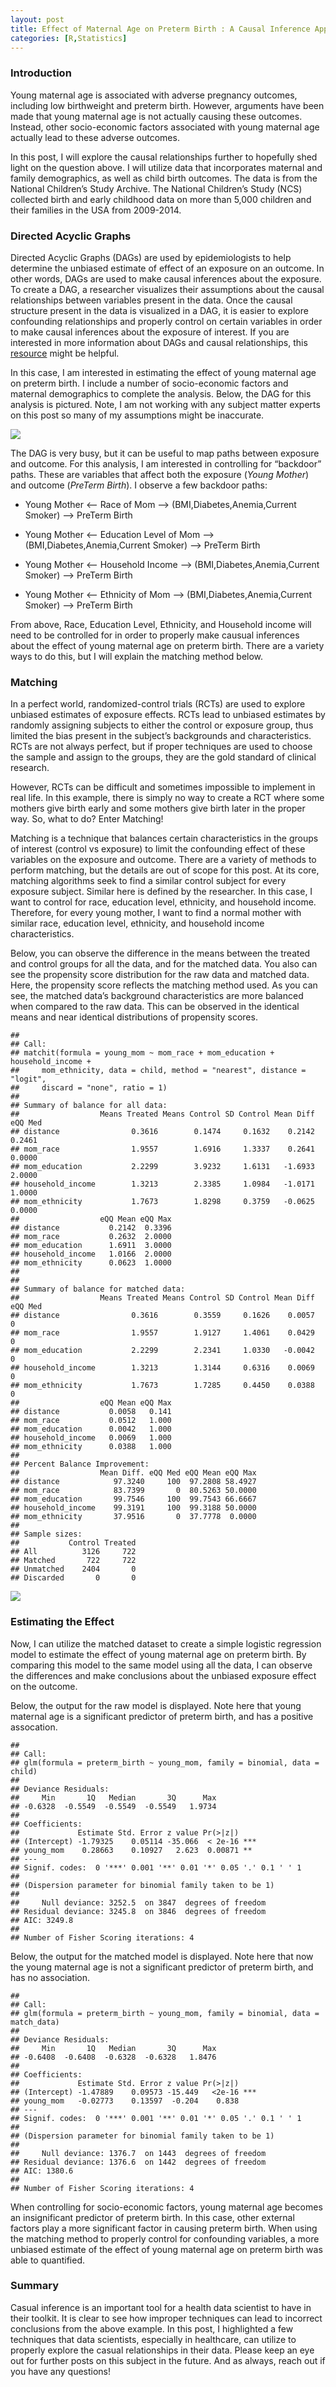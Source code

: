 ```yaml
---
layout: post
title: Effect of Maternal Age on Preterm Birth : A Causal Inference Approach
categories: [R,Statistics]
---
```

### Introduction

Young maternal age is associated with adverse pregnancy outcomes,
including low birthweight and preterm birth. However, arguments have
been made that young maternal age is not actually causing these
outcomes. Instead, other socio-economic factors associated with young
maternal age actually lead to these adverse outcomes.

In this post, I will explore the causal relationships further to
hopefully shed light on the question above. I will utilize data that
incorporates maternal and family demographics, as well as child birth
outcomes. The data is from the National Children’s Study Archive. The
National Children’s Study (NCS) collected birth and early childhood data
on more than 5,000 children and their families in the USA from
2009-2014.

### Directed Acyclic Graphs

Directed Acyclic Graphs (DAGs) are used by epidemiologists to help
determine the unbiased estimate of effect of an exposure on an outcome.
In other words, DAGs are used to make causal inferences about the
exposure. To create a DAG, a researcher visualizes their assumptions
about the causal relationships between variables present in the data.
Once the causal structure present in the data is visualized in a DAG, it
is easier to explore confounding relationships and properly control on
certain variables in order to make causal inferences about the exposure
of interest. If you are interested in more information about DAGs and
causal relationships, this
[resource](https://cran.r-project.org/web/packages/ggdag/vignettes/intro-to-dags.html)
might be helpful.

In this case, I am interested in estimating the effect of young maternal
age on preterm birth. I include a number of socio-economic factors and
maternal demographics to complete the analysis. Below, the DAG for this
analysis is pictured. Note, I am not working with any subject matter
experts on this post so many of my assumptions might be inaccurate.

![](images/dag-1.png)

The DAG is very busy, but it can be useful to map paths between exposure
and outcome. For this analysis, I am interested in controlling for
“backdoor” paths. These are variables that affect both the exposure
(*Young Mother*) and outcome (*PreTerm Birth*). I observe a few backdoor
paths:

-   Young Mother \<– Race of Mom –\> (BMI,Diabetes,Anemia,Current
    Smoker) –\> PreTerm Birth

-   Young Mother \<– Education Level of Mom –\>
    (BMI,Diabetes,Anemia,Current Smoker) –\> PreTerm Birth

-   Young Mother \<– Household Income –\> (BMI,Diabetes,Anemia,Current
    Smoker) –\> PreTerm Birth

-   Young Mother \<– Ethnicity of Mom –\> (BMI,Diabetes,Anemia,Current
    Smoker) –\> PreTerm Birth

From above, Race, Education Level, Ethnicity, and Household income will
need to be controlled for in order to properly make causual inferences
about the effect of young maternal age on preterm birth. There are a
variety ways to do this, but I will explain the matching method below.

### Matching

In a perfect world, randomized-control trials (RCTs) are used to explore
unbiased estimates of exposure effects. RCTs lead to unbiased estimates
by randomly assigning subjects to either the control or exposure group,
thus limited the bias present in the subject’s backgrounds and
characteristics. RCTs are not always perfect, but if proper techniques
are used to choose the sample and assign to the groups, they are the
gold standard of clinical research.

However, RCTs can be difficult and sometimes impossible to implement in
real life. In this example, there is simply no way to create a RCT where
some mothers give birth early and some mothers give birth later in the
proper way. So, what to do? Enter Matching!

Matching is a technique that balances certain characteristics in the
groups of interest (control vs exposure) to limit the confounding effect
of these variables on the exposure and outcome. There are a variety of
methods to perform matching, but the details are out of scope for this
post. At its core, matching algorithms seek to find a similar control
subject for every exposure subject. Similar here is defined by the
researcher. In this case, I want to control for race, education level,
ethnicity, and household income. Therefore, for every young mother, I
want to find a normal mother with similar race, education level,
ethnicity, and household income characteristics.

Below, you can observe the difference in the means between the treated
and control groups for all the data, and for the matched data. You also
can see the propensity score distribution for the raw data and matched
data. Here, the propensity score reflects the matching method used. As
you can see, the matched data’s background characteristics are more
balanced when compared to the raw data. This can be observed in the
identical means and near identical distributions of propensity scores.

    ## 
    ## Call:
    ## matchit(formula = young_mom ~ mom_race + mom_education + household_income + 
    ##     mom_ethnicity, data = child, method = "nearest", distance = "logit", 
    ##     discard = "none", ratio = 1)
    ## 
    ## Summary of balance for all data:
    ##                  Means Treated Means Control SD Control Mean Diff eQQ Med
    ## distance                0.3616        0.1474     0.1632    0.2142  0.2461
    ## mom_race                1.9557        1.6916     1.3337    0.2641  0.0000
    ## mom_education           2.2299        3.9232     1.6131   -1.6933  2.0000
    ## household_income        1.3213        2.3385     1.0984   -1.0171  1.0000
    ## mom_ethnicity           1.7673        1.8298     0.3759   -0.0625  0.0000
    ##                  eQQ Mean eQQ Max
    ## distance           0.2142  0.3396
    ## mom_race           0.2632  2.0000
    ## mom_education      1.6911  3.0000
    ## household_income   1.0166  2.0000
    ## mom_ethnicity      0.0623  1.0000
    ## 
    ## 
    ## Summary of balance for matched data:
    ##                  Means Treated Means Control SD Control Mean Diff eQQ Med
    ## distance                0.3616        0.3559     0.1626    0.0057       0
    ## mom_race                1.9557        1.9127     1.4061    0.0429       0
    ## mom_education           2.2299        2.2341     1.0330   -0.0042       0
    ## household_income        1.3213        1.3144     0.6316    0.0069       0
    ## mom_ethnicity           1.7673        1.7285     0.4450    0.0388       0
    ##                  eQQ Mean eQQ Max
    ## distance           0.0058   0.141
    ## mom_race           0.0512   1.000
    ## mom_education      0.0042   1.000
    ## household_income   0.0069   1.000
    ## mom_ethnicity      0.0388   1.000
    ## 
    ## Percent Balance Improvement:
    ##                  Mean Diff. eQQ Med eQQ Mean eQQ Max
    ## distance            97.3240     100  97.2808 58.4927
    ## mom_race            83.7399       0  80.5263 50.0000
    ## mom_education       99.7546     100  99.7543 66.6667
    ## household_income    99.3191     100  99.3188 50.0000
    ## mom_ethnicity       37.9516       0  37.7778  0.0000
    ## 
    ## Sample sizes:
    ##           Control Treated
    ## All          3126     722
    ## Matched       722     722
    ## Unmatched    2404       0
    ## Discarded       0       0

![](images/match-1.png)

### Estimating the Effect

Now, I can utilize the matched dataset to create a simple logistic
regression model to estimate the effect of young maternal age on preterm
birth. By comparing this model to the same model using all the data, I
can observe the differences and make conclusions about the unbiased
exposure effect on the outcome.

Below, the output for the raw model is displayed. Note here that young
maternal age is a significant predictor of preterm birth, and has a
positive assocation.

    ## 
    ## Call:
    ## glm(formula = preterm_birth ~ young_mom, family = binomial, data = child)
    ## 
    ## Deviance Residuals: 
    ##     Min       1Q   Median       3Q      Max  
    ## -0.6328  -0.5549  -0.5549  -0.5549   1.9734  
    ## 
    ## Coefficients:
    ##             Estimate Std. Error z value Pr(>|z|)    
    ## (Intercept) -1.79325    0.05114 -35.066  < 2e-16 ***
    ## young_mom    0.28663    0.10927   2.623  0.00871 ** 
    ## ---
    ## Signif. codes:  0 '***' 0.001 '**' 0.01 '*' 0.05 '.' 0.1 ' ' 1
    ## 
    ## (Dispersion parameter for binomial family taken to be 1)
    ## 
    ##     Null deviance: 3252.5  on 3847  degrees of freedom
    ## Residual deviance: 3245.8  on 3846  degrees of freedom
    ## AIC: 3249.8
    ## 
    ## Number of Fisher Scoring iterations: 4

Below, the output for the matched model is displayed. Note here that now
the young maternal age is not a significant predictor of preterm birth,
and has no association.

    ## 
    ## Call:
    ## glm(formula = preterm_birth ~ young_mom, family = binomial, data = match_data)
    ## 
    ## Deviance Residuals: 
    ##     Min       1Q   Median       3Q      Max  
    ## -0.6408  -0.6408  -0.6328  -0.6328   1.8476  
    ## 
    ## Coefficients:
    ##             Estimate Std. Error z value Pr(>|z|)    
    ## (Intercept) -1.47889    0.09573 -15.449   <2e-16 ***
    ## young_mom   -0.02773    0.13597  -0.204    0.838    
    ## ---
    ## Signif. codes:  0 '***' 0.001 '**' 0.01 '*' 0.05 '.' 0.1 ' ' 1
    ## 
    ## (Dispersion parameter for binomial family taken to be 1)
    ## 
    ##     Null deviance: 1376.7  on 1443  degrees of freedom
    ## Residual deviance: 1376.6  on 1442  degrees of freedom
    ## AIC: 1380.6
    ## 
    ## Number of Fisher Scoring iterations: 4

When controlling for socio-economic factors, young maternal age becomes
an insignificant predictor of preterm birth. In this case, other
external factors play a more significant factor in causing preterm
birth. When using the matching method to properly control for
confounding variables, a more unbiased estimate of the effect of young
maternal age on preterm birth was able to quantified.

### Summary

Casual inference is an important tool for a health data scientist to
have in their toolkit. It is clear to see how improper techniques can
lead to incorrect conclusions from the above example. In this post, I
highlighted a few techniques that data scientists, especially in
healthcare, can utilize to properly explore the casual relationships in
their data. Please keep an eye out for further posts on this subject in
the future. And as always, reach out if you have any questions!
